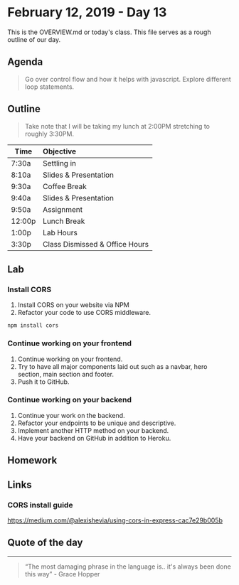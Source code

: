 # February 12, 2019 - Day 13 

This is the OVERVIEW.md or today's class. This file serves as a rough outline of our day. 

## Agenda
>Go over control flow and how it helps with javascript. Explore different loop statements. 

## Outline

>Take note that I will be taking my lunch at 2:00PM stretching to roughly 3:30PM. 

| Time   | Objective                        |
| -------|:---------------------------------|
| 7:30a  | Settling in                      |
| 8:10a  | Slides & Presentation            |
| 9:30a  | Coffee Break                     |
| 9:40a  | Slides & Presentation            |
| 9:50a  | Assignment                       |
| 12:00p | Lunch Break                      |
| 1:00p  | Lab Hours                        |
| 3:30p  | Class Dismissed & Office Hours   |


## Lab

### Install CORS 

1. Install CORS on your website via NPM
2. Refactor your code to use CORS middleware. 

```node
npm install cors
```

### Continue working on your frontend

1. Continue working on your frontend. 
2. Try to have all major components laid out such as a navbar, hero section, main section and footer. 
3. Push it to GitHub. 


### Continue working on your backend

1. Continue your work on the backend.
2. Refactor your endpoints to be unique and descriptive. 
3. Implement another HTTP method on your backend. 
4. Have your backend on GitHub in addition to Heroku. 

## Homework


## Links 

### CORS install guide

https://medium.com/@alexishevia/using-cors-in-express-cac7e29b005b

## Quote of the day
---
>“The most damaging phrase in the language is.. it's always been done this way” - Grace Hopper

